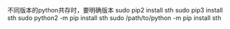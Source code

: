 不同版本的python共存时，要明确版本 
sudo pip2 install sth 
sudo pip3 install sth 
sudo python2 -m pip install sth 
sudo /path/to/python -m pip install sth
